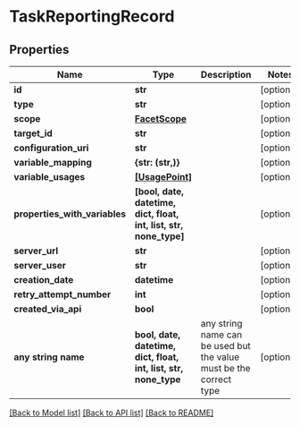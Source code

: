# TaskReportingRecord


## Properties
Name | Type | Description | Notes
------------ | ------------- | ------------- | -------------
**id** | **str** |  | [optional] 
**type** | **str** |  | [optional] 
**scope** | [**FacetScope**](FacetScope.md) |  | [optional] 
**target_id** | **str** |  | [optional] 
**configuration_uri** | **str** |  | [optional] 
**variable_mapping** | **{str: (str,)}** |  | [optional] 
**variable_usages** | [**[UsagePoint]**](UsagePoint.md) |  | [optional] 
**properties_with_variables** | **[bool, date, datetime, dict, float, int, list, str, none_type]** |  | [optional] 
**server_url** | **str** |  | [optional] 
**server_user** | **str** |  | [optional] 
**creation_date** | **datetime** |  | [optional] 
**retry_attempt_number** | **int** |  | [optional] 
**created_via_api** | **bool** |  | [optional] 
**any string name** | **bool, date, datetime, dict, float, int, list, str, none_type** | any string name can be used but the value must be the correct type | [optional]

[[Back to Model list]](../README.md#documentation-for-models) [[Back to API list]](../README.md#documentation-for-api-endpoints) [[Back to README]](../README.md)


